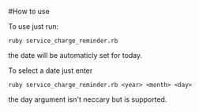 #How to use
    
To use just run:
```
ruby service_charge_reminder.rb

```
the date will be automaticly set for today.

To select a date just enter
```
ruby service_charge_reminder.rb <year> <month> <day>
```

the day argument isn't neccary but is supported.
